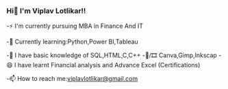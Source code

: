 ### Hi👋 I'm Viplav Lotlikar!!
-⚡  I'm currently pursuing MBA in Finance And IT

-🌱 Currently learning:Python,Power BI,Tableau

-🤔 I have basic knowledge of SQL,HTML,C,C++
-📸/🎞 Canva,Gimp,Inkscap
-😄 I have learnt Financial analysis and Advance Excel (Certifications)

-📫 How to reach me:viplavlotlikar@gmail.com

<!--
**viplav012/viplav012** is a ✨ _special_ ✨ repository because its `README.md` (this file) appears on your GitHub profile.

Here are some ideas to get you started:

-  I’m currently working on ...
-  I’m currently working on ...
- 🌱 I’m currently learning ...Python , Power BI
- 👯 I’m looking to collaborate on ...
- 🤔 I’m looking for help with ...
- 💬 Ask me about ...
- 📫 How to reach me: ...
- 😄 Pronouns: ...
- ⚡ Fun fact: ...
-->
